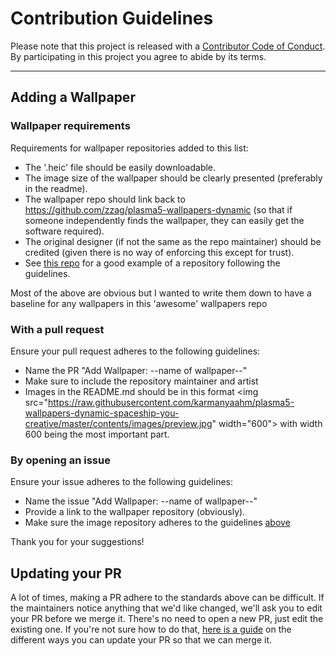 # Contribution Guidelines

Please note that this project is released with a
[Contributor Code of Conduct](code-of-conduct.md). By participating in this
project you agree to abide by its terms.

---

## Adding a Wallpaper

### Wallpaper requirements

Requirements for wallpaper repositories added to this list:
- The '.heic' file should be easily downloadable.
- The image size of the wallpaper should be clearly presented (preferably in the readme).
- The wallpaper repo should link back to <https://github.com/zzag/plasma5-wallpapers-dynamic> (so that if someone independently finds the wallpaper, they can easily get the software required).
- The original designer (if not the same as the repo maintainer) should be credited (given there is no way of enforcing this except for trust).
- See [this repo](https://github.com/aerfanr/fedora-33-kde-dynamic-wallpaper/tree/12fe837e0df4e352a19949b21fd922a087b0bb3c) for a good example of a repository following the guidelines.

Most of the above are obvious but I wanted to write them down to have a baseline for any wallpapers in this 'awesome' wallpapers repo  

### With a pull request

Ensure your pull request adheres to the following guidelines:

- Name the PR "Add Wallpaper: --name of wallpaper--"
- Make sure to include the repository maintainer and artist
- Images in the README.md should be in this format \<img src="https://raw.githubusercontent.com/karmanyaahm/plasma5-wallpapers-dynamic-spaceship-you-creative/master/contents/images/preview.jpg" width="600"\> with width 600 being the most important part.

### By opening an issue

Ensure your issue adheres to the following guidelines:

- Name the issue "Add Wallpaper: --name of wallpaper--"
- Provide a link to the wallpaper repository (obviously).
- Make sure the image repository adheres to the guidelines [above](#wallpaper-requirements)

  
  
Thank you for your suggestions!

## Updating your PR

A lot of times, making a PR adhere to the standards above can be difficult.
If the maintainers notice anything that we'd like changed, we'll ask you to
edit your PR before we merge it. There's no need to open a new PR, just edit
the existing one. If you're not sure how to do that,
[here is a guide](https://github.com/RichardLitt/knowledge/blob/master/github/amending-a-commit-guide.md)
on the different ways you can update your PR so that we can merge it.
